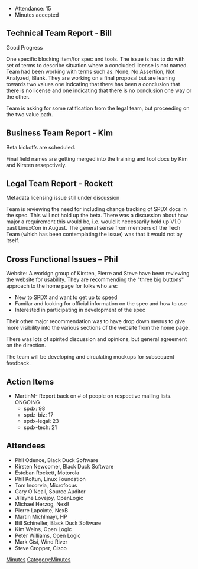  - Attendance: 15
  - Minutes accepted

## Technical Team Report - Bill

Good Progress

One specific blocking item/for spec and tools. The issue is has to do
with set of terms to describe situation where a concluded license is not
named. Team had been working with terms such as: None, No Assertion, Not
Analyzed, Blank. They are working on a final proposal but are leaning
towards two values one indcating that there has been a conclusion that
there is no license and one indicating that there is no conclusion one
way or the other.

Team is asking for some ratification from the legal team, but proceeding
on the two value path.

## Business Team Report - Kim

Beta kickoffs are scheduled.

Final field names are getting merged into the training and tool docs by
Kim and Kirsten resepctively.

## Legal Team Report - Rockett

Metadata licensing issue still under discussion

Team is reviewing the need for including change tracking of SPDX docs in
the spec. This will not hold up the beta. There was a discussion about
how major a requirement this would be, i.e. would it necessarily hold up
V1.0 past LinuxCon in August. The general sense from members of the Tech
Team (which has been contemplating the issue) was that it would not by
itself.

## Cross Functional Issues – Phil

Website: A workign group of Kirsten, Pierre and Steve have been
reviewing the website for usability. They are recommending the "three
big buttons" approach to the home page for folks who are:

  - New to SPDX and want to get up to speed
  - Familar and looking for official information on the spec and how to
    use
  - Interested in participating in development of the spec

Their other major recommendation was to have drop down menus to give
more visibility into the various sections of the website from the home
page.

There was lots of spirited discussion and opinions, but general
agreement on the direction.

The team will be developing and circulating mockups for subsequent
feedback.

## Action Items

  - MartinM- Report back on \# of people on respective mailing lists.
    ONGOING
      - spdx: 98
      - spdz-biz: 17
      - spdx-legal: 23
      - spdx-tech: 21

## Attendees

  - Phil Odence, Black Duck Software
  - Kirsten Newcomer, Black Duck Software
  - Esteban Rockett, Motorola
  - Phil Koltun, Linux Foundation
  - Tom Incorvia, Microfocus
  - Gary O'Neall, Source Auditor
  - Jillayne Lovejoy, OpenLogic
  - Michael Herzog, NexB
  - Pierre Lapointe, NexB
  - Martin Michlmayr, HP
  - Bill Schineller, Black Duck Software
  - Kim Weins, Open Logic
  - Peter Williams, Open Logic
  - Mark Gisi, Wind River
  - Steve Cropper, Cisco

[Minutes](Category:General "wikilink")
[Category:Minutes](Category:Minutes "wikilink")
